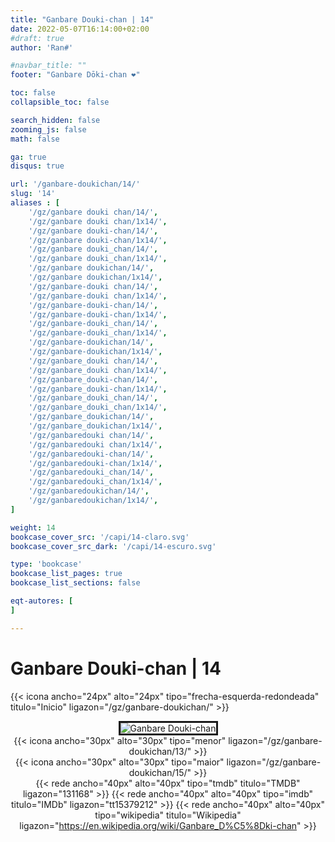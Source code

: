 ```yaml
---
title: "Ganbare Douki-chan | 14"
date: 2022-05-07T16:14:00+02:00
#draft: true
author: 'Ran#'

#navbar_title: ""
footer: "Ganbare Dōki-chan ❤️"

toc: false
collapsible_toc: false

search_hidden: false
zooming_js: false
math: false

ga: true
disqus: true

url: '/ganbare-doukichan/14/'
slug: '14'
aliases : [
    '/gz/ganbare douki chan/14/',
    '/gz/ganbare douki chan/1x14/',
    '/gz/ganbare douki-chan/14/',
    '/gz/ganbare douki-chan/1x14/',
    '/gz/ganbare douki_chan/14/',
    '/gz/ganbare douki_chan/1x14/',
    '/gz/ganbare doukichan/14/',
    '/gz/ganbare doukichan/1x14/',
    '/gz/ganbare-douki chan/14/',
    '/gz/ganbare-douki chan/1x14/',
    '/gz/ganbare-douki-chan/14/',
    '/gz/ganbare-douki-chan/1x14/',
    '/gz/ganbare-douki_chan/14/',
    '/gz/ganbare-douki_chan/1x14/',
    '/gz/ganbare-doukichan/14/',
    '/gz/ganbare-doukichan/1x14/',
    '/gz/ganbare_douki chan/14/',
    '/gz/ganbare_douki chan/1x14/',
    '/gz/ganbare_douki-chan/14/',
    '/gz/ganbare_douki-chan/1x14/',
    '/gz/ganbare_douki_chan/14/',
    '/gz/ganbare_douki_chan/1x14/',
    '/gz/ganbare_doukichan/14/',
    '/gz/ganbare_doukichan/1x14/',
    '/gz/ganbaredouki chan/14/',
    '/gz/ganbaredouki chan/1x14/',
    '/gz/ganbaredouki-chan/14/',
    '/gz/ganbaredouki-chan/1x14/',
    '/gz/ganbaredouki_chan/14/',
    '/gz/ganbaredouki_chan/1x14/',
    '/gz/ganbaredoukichan/14/',
    '/gz/ganbaredoukichan/1x14/',
]

weight: 14
bookcase_cover_src: '/capi/14-claro.svg'
bookcase_cover_src_dark: '/capi/14-escuro.svg'

type: 'bookcase'
bookcase_list_pages: true
bookcase_list_sections: false

eqt-autores: [
]

---
```


# Ganbare Douki-chan | 14

{{< icona ancho="24px" alto="24px" tipo="frecha-esquerda-redondeada" titulo="Inicio" ligazon="/gz/ganbare-doukichan/" >}}

<div style="text-align: center">
<img style="border: 3px solid currentColor" title="Ganbare Douki-chan" alt="Ganbare Douki-chan" src="https://www.themoviedb.org/t/p/original/kcQ1qRm9SY9xfJ21EUUm1UaZEjv.jpg">

<br>

<div style="float: left">
{{< icona ancho="30px" alto="30px" tipo="menor" ligazon="/gz/ganbare-doukichan/13/" >}}
</div>
<div style="float: right">
{{< icona ancho="30px" alto="30px" tipo="maior" ligazon="/gz/ganbare-doukichan/15/" >}}
</div>

{{< rede ancho="40px" alto="40px" tipo="tmdb" titulo="TMDB" ligazon="131168" >}}
{{< rede ancho="40px" alto="40px" tipo="imdb" titulo="IMDb" ligazon="tt15379212" >}}
{{< rede ancho="40px" alto="40px" tipo="wikipedia" titulo="Wikipedia" ligazon="https://en.wikipedia.org/wiki/Ganbare_D%C5%8Dki-chan" >}}
</div>
<br>

<!--
{{< sub ancho="50" alto="50" titulo="" ligazon="/sub/ganbare_doukichan/ganbare_doukichan-14.gz.ass" autor="Fansubgalego" >}}
->
